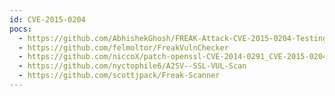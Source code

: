 ```yaml
---
id: CVE-2015-0204
pocs:
  - https://github.com/AbhishekGhosh/FREAK-Attack-CVE-2015-0204-Testing-Script
  - https://github.com/felmoltor/FreakVulnChecker
  - https://github.com/niccoX/patch-openssl-CVE-2014-0291_CVE-2015-0204
  - https://github.com/nyctophile6/A2SV--SSL-VUL-Scan
  - https://github.com/scottjpack/Freak-Scanner
---
```

